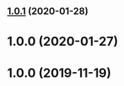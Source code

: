 ## [1.0.1](https://github.com/kerryritter/nest-rest-framework/compare/v1.0.0...v1.0.1) (2020-01-28)

# 1.0.0 (2020-01-27)

# 1.0.0 (2019-11-19)
